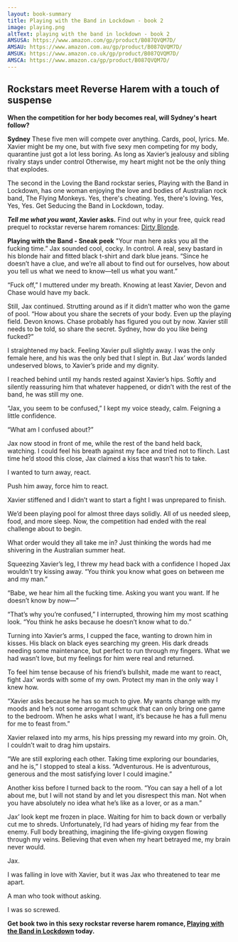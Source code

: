 ```yaml
---
layout: book-summary
title: Playing with the Band in Lockdown - book 2
image: playing.png
altText: playing with the band in lockdown - book 2
AMSUSA: https://www.amazon.com/gp/product/B087QVQM7D/
AMSAU: https://www.amazon.com.au/gp/product/B087QVQM7D/
AMSUK: https://www.amazon.co.uk/gp/product/B087QVQM7D/
AMSCA: https://www.amazon.ca/gp/product/B087QVQM7D/
---
```


## Rockstars meet Reverse Harem with a touch of suspense

**When the competition for her body becomes real, will Sydney's heart follow?**

**Sydney**
These five men will compete over anything. Cards, pool, lyrics. Me.
Xavier might be my one, but with five sexy men competing for my body, quarantine just got a lot less boring.
As long as Xavier’s jealousy and sibling rivalry stays under control Otherwise, my heart might not be the only thing that explodes.

The second in the Loving the Band rockstar series, Playing with the Band in Lockdown, has one woman enjoying the love and bodies of Australian rock band, The Flying Monkeys.
Yes, there's cheating.
Yes, there's loving.
Yes, Yes, Yes. Get Seducing the Band in Lockdown, today.

**_Tell me what you want_, Xavier asks.** Find out why in your free, quick read prequel to rockstar reverse harem romances: [Dirty Blonde](https://dl.bookfunnel.com/87mn2uvtd1/ "Dirty Blonde").

**Playing with the Band - Sneak peek**
"Your man here asks you all the fucking time.” Jax sounded cool, cocky. In control. A real, sexy bastard in his blonde hair and fitted black t-shirt and dark blue jeans. “Since he doesn’t have a clue, and we’re all about to find out for ourselves, how about you tell us what we need to know—tell us what you want.”

“Fuck off,” I muttered under my breath. Knowing at least Xavier, Devon and Chase would have my back. 

Still, Jax continued. Strutting around as if it didn’t matter who won the game of pool. “How about you share the secrets of your body. Even up the playing field. Devon knows. Chase probably has figured you out by now. Xavier still needs to be told, so share the secret. Sydney, how do you like being fucked?”

I straightened my back. Feeling Xavier pull slightly away. I was the only female here, and his was the only bed that I slept in. But Jax’ words landed undeserved blows, to Xavier’s pride and my dignity. 

I reached behind until my hands rested against Xavier’s hips. Softly and silently reassuring him that whatever happened, or didn’t with the rest of the band, he was still my one. 

“Jax, you seem to be confused,” I kept my voice steady, calm. Feigning a little confidence.

“What am I confused about?” 

Jax now stood in front of me, while the rest of the band held back, watching. I could feel his breath against my face and tried not to flinch. Last time he’d stood this close, Jax claimed a kiss that wasn’t his to take.

I wanted to turn away, react. 

Push him away, force him to react.

Xavier stiffened and I didn’t want to start a fight I was unprepared to finish.

We’d been playing pool for almost three days solidly. All of us needed sleep, food, and more sleep. Now, the competition had ended with the real challenge about to begin.

What order would they all take me in? Just thinking the words had me shivering in the Australian summer heat. 

Squeezing Xavier’s leg, I threw my head back with a confidence I hoped Jax wouldn’t try kissing away. “You think you know what goes on between me and my man.”

“Babe, we hear him all the fucking time. Asking you want you want. If he doesn’t know by now—”

“That’s why you’re confused,” I interrupted, throwing him my most scathing look. “You think he asks because he doesn’t know what to do.”

Turning into Xavier’s arms, I cupped the face, wanting to drown him in kisses. His black on black eyes searching my green. His dark dreads needing some maintenance, but perfect to run through my fingers. What we had wasn’t love, but my feelings for him were real and returned.

To feel him tense because of his friend’s bullshit, made me want to react, fight Jax’ words with some of my own. Protect my man in the only way I knew how. 

“Xavier asks because he has so much to give. My wants change with my moods and he’s not some arrogant schmuck that can only bring one game to the bedroom. When he asks what I want, it’s because he has a full menu for me to feast from.”

Xavier relaxed into my arms, his hips pressing my reward into my groin. Oh, I couldn’t wait to drag him upstairs.

“We are still exploring each other. Taking time exploring our boundaries, and he is,” I stopped to steal a kiss. “Adventurous. He is adventurous, generous and the most satisfying lover I could imagine.”

Another kiss before I turned back to the room. “You can say a hell of a lot about me, but I will not stand by and let you disrespect this man. Not when you have absolutely no idea what he’s like as a lover, or as a man.”

Jax’ look kept me frozen in place. Waiting for him to back down or verbally cut me to shreds. Unfortunately, I’d had years of hiding my fear from the enemy. Full body breathing, imagining the life-giving oxygen flowing through my veins. Believing that even when my heart betrayed me, my brain never would.

Jax. 

I was falling in love with Xavier, but it was Jax who threatened to tear me apart. 

A man who took without asking.

I was so screwed.

**Get book two in this sexy rockstar reverse harem romance, [Playing with the Band in Lockdown](https://www.amazon.com/gp/product/B087QVQM7D/ "Playing with the Band in Lockdown") today.**